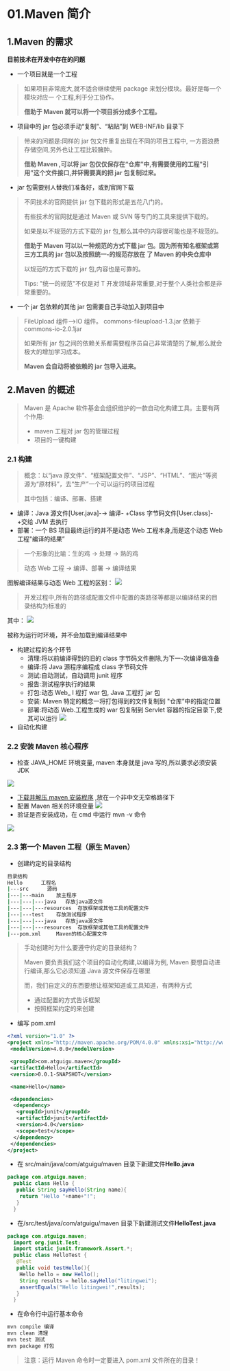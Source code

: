 # 01.Maven 简介

## 1.Maven 的需求

**目前技术在开发中存在的问题**

- 一个项目就是一个工程

> 如果项目非常庞大,就不适合继续使用 package 来划分模块。最好是每一个模块对应一 个工程,利于分工协作。
>
> **借助于 Maven 就可以将一个项目拆分成多个工程。**

- 项目中的 jar 包必须手动“复制”、“粘贴”到 WEB-INF/lib 目录下

> 带来的问题是:同样的 jar 包文件重复出现在不同的项目工程中, 一方面浪费存储空间,另外也让工程比较臃肿。
>
> **借助 Maven ,可以将 jar 包仅仅保存在“仓库”中,有需要使用的工程"引用”这个文件接口,并钚需要真的把 jar 包复制过来。**

- jar 包需要别人替我们准备好，或到官网下载

> 不同技术的官网提供 jar 包下载的形式是五花八门的。
>
> 有些技术的官网就是通过 Maven 或 SVN 等专门的工具来提供下载的。
>
> 如果是以不规范的方式下载的 jar 包,那么其中的内容很可能也是不规范的。
>
> **借助于 Maven 可以以一种规范的方式下载 jar 包。因为所有知名框架或第三方工具的 jar 包以及按照统一-的规范存放在 了 Maven 的中央仓库中**
>
> 以规范的方式下载的 jar 包,内容也是可靠的。
>
> Tips: "统一的规范"不仅是对 T 开发领域非常重要,对于整个人类社会都是非常重要的。

- 一个 jar 包依赖的其他 jar 包需要自己手动加入到项目中

> FileUpload 组件–>IO 组件。 commons-fileupload-1.3.jar 依赖于 commons-io-2.0.1jar
>
> 如果所有 jar 包之间的依赖关系都需要程序员自己非常清楚的了解,那么就会极大的增加学习成本。
>
> **Maven 会自动将被依赖的 jar 包导入进来。**

## 2.Maven 的概述

> Maven 是 Apache 软件基金会组织维护的一款自动化构建工具。主要有两个作用:
>
> - maven 工程对 jar 包的管理过程
> - 项目的一键构建

### 2.1 构建

> 概念：以“java 原文件”、“框架配置文件”、“JSP”、“HTML”、“图片”等资源为“原材料”，去“生产”一个可以运行的项目过程
>
> 其中包括：编译、部署、搭建

- 编译：Java 源文件[User.java]-→ 编译- +Class 字节码文件[User.class]- +交给 JVM 去执行
- 部署：一个 BS 项目最终运行的并不是动态 Web 工程本身,而是这个动态 Web 工程"编译的结果”

> 一个形象的比喻：生的鸡 -> 处理 -> 熟的鸡
>
> 动态 Web 工程 -> 编译、部署 -> 编译结果

图解编译结果与动态 Web 工程的区别：
![](https://fang-kang.gitee.io/blog-img/maven/20210426101139471.png#id=ySNf6&originHeight=623&originWidth=980&originalType=binary&ratio=1&rotation=0&showTitle=false&status=done&style=none&title=)

> 开发过程中,所有的路径或配置文件中配置的类路径等都是以编译结果的目录结构为标准的

其中：
![](https://fang-kang.gitee.io/blog-img/maven/2021042610112668.png#id=klGUl&originHeight=82&originWidth=570&originalType=binary&ratio=1&rotation=0&showTitle=false&status=done&style=none&title=)

被称为运行时环境，并不会加载到编译结果中

- 构建过程的各个环节
  - 清理:将以前编译得到的旧的 class 字节码文件删除,为下一-次编译做准备
  - 编译:将 Java 源程序编程成 class 字节码文件
  - 测试:自动测试，自动调用 junit 程序
  - 报告:测试程序执行的结果
  - 打包:动态 Web\_ I 程打 war 包, Java 工程打 jar 包
  - 安装: Maven 特定的概念一将打包得到的文件复制到 "仓库”中的指定位置
  - 部署:将动态 Web.工程生成的 war 包复制到 Servlet 容器的指定目录下,使其可以运行
    ![](https://fang-kang.gitee.io/blog-img/maven/20210426101116816.png#id=abaLs&originHeight=141&originWidth=931&originalType=binary&ratio=1&rotation=0&showTitle=false&status=done&style=none&title=)
- 自动化构建

### 2.2 安装 Maven 核心程序

- 检查 JAVA_HOME 环境变量, maven 本身就是 java 写的,所以要求必须安装 JDK

![](https://fang-kang.gitee.io/blog-img/maven/20210426101109532.png#id=g7zVD&originHeight=66&originWidth=591&originalType=binary&ratio=1&rotation=0&showTitle=false&status=done&style=none&title=)

- [下载并解压 maven 安装程序](http://maven.apache.org/download.cgi) ,放在一个非中文无空格路径下
- 配置 Maven 相关的环境变量
  ![](https://fang-kang.gitee.io/blog-img/maven/20210426101059493.png#id=Mjwax&originHeight=160&originWidth=775&originalType=binary&ratio=1&rotation=0&showTitle=false&status=done&style=none&title=)
- 验证是否安装成功，在 cmd 中运行 mvn -v 命令

![](https://fang-kang.gitee.io/blog-img/maven/20210426101052777.png#id=lno5C&originHeight=167&originWidth=975&originalType=binary&ratio=1&rotation=0&showTitle=false&status=done&style=none&title=)

### 2.3 第一个 Maven 工程（原生 Maven）

- 创建约定的目录结构

```bash
目录结构
Hello      工程名
|---src      源码
|---|---main    放主程序
|---|---|---java   存放java源文件
|---|---|---resources  存放框架或其他工具的配置文件
|---|---test    存放测试程序
|---|---|---java   存放java源文件
|---|---|---resources  存放框架或其他工具的配置文件
|---pom.xml     Maven的核心配置文件
```

> 手动创建时为什么要遵守约定的目录结构？
>
> Maven 要负责我们这个项目的自动化构建,以编译为例, Maven 要想自动进行编译,那么它必须知道 Java 源文件保存在哪里
>
> 而，我们自定义的东西要想让框架知道或工具知道，有两种方式
>
> - 通过配置的方式告诉框架
> - 按照框架约定的来创建

- 编写 pom.xml

```xml
<?xml version="1.0" ?>
<project xmlns="http://maven.apache.org/POM/4.0.0" xmlns:xsi="http://www.w3.org/2001/XMLSchema-instance" xsi:schemaLocation="http://maven.apache.org/POM/4.0.0 http://maven.apache.org/xsd/maven-4.0.0.xsd">
 <modelVersion>4.0.0</modelVersion>

 <groupId>com.atguigu.maven</groupId>
 <artifactId>Hello</artifactId>
 <version>0.0.1-SNAPSHOT</version>

 <name>Hello</name>

 <dependencies>
  <dependency>
   <groupId>junit</groupId>
   <artifactId>junit</artifactId>
   <version>4.0</version>
   <scope>test</scope>
  </dependency>
 </dependencies>
</project>
```

- 在 src/main/java/com/atguigu/maven 目录下新建文件**Hello.java**

```java
package com.atguigu.maven;
  public class Hello {
   public String sayHello(String name){
    return "Hello "+name+"!";
   }
  }
```

- 在/src/test/java/com/atguigu/maven 目录下新建测试文件**HelloTest.java**

```java
package com.atguigu.maven;
  import org.junit.Test;
  import static junit.framework.Assert.*;
  public class HelloTest {
   @Test
   public void testHello(){
    Hello hello = new Hello();
    String results = hello.sayHello("litingwei");
    assertEquals("Hello litingwei!",results);
   }
  }
```

- 在命令行中运行基本命令

```bash
mvn compile 编译
mvn clean 清理
mvn test 测试
mvn package 打包
```

> 注意：运行 Maven 命令时一定要进入 pom.xml 文件所在的目录！
 
 